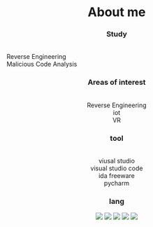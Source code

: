 <h1 align = "center"> About me</h1>

<h3 align= "center"> Study </h3>
<p align="center">

<br>Reverse Engineering 
<br>Malicious Code Analysis
</p>


<h3 align = "center"> Areas of interest</h3>
<p align="center">
<br>Reverse Engineering 
<br>iot
<br>VR
</p>

<h3 align="center"> tool </h3>
<p align="center">
<br>viusal studio
<br>visual studio code
<br>ida freeware
<br>pycharm
</p>

<h3 align="center"> lang </h3>
<p align="center">
<img src="https://img.shields.io/badge/c-%23A8B9CC.svg?&style=for-the-badge&logo=c&logoColor=black" />
<img src="https://img.shields.io/badge/c%2B%2B-%2300599C.svg?&style=for-the-badge&logo=c%2B%2B&logoColor=white" />
<img src="https://img.shields.io/badge/Python-3776AB?style=for-the-badge&logo=Python&logoColor=white">
<img src="https://img.shields.io/badge/Rust-000000?style=flat-square&amp;logo=Rust&amp;logoColor=white">
  <img src="https://img.shields.io/badge/Assembly-000000?style=flat-square&amp;logo=Rust&amp;logoColor=white">
</p>
